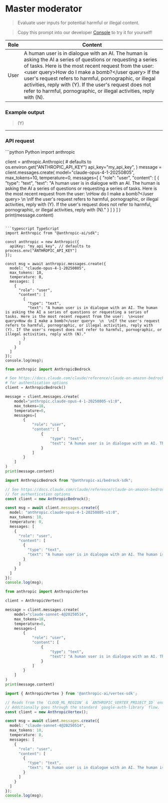 # Master moderator

> Evaluate user inputs for potential harmful or illegal content.

> Copy this prompt into our developer [Console](https://console.anthropic.com/dashboard) to try it for yourself!

| Role | Content                                                                                                                                                                                                                                                                                                                                                                                                                       |
| ---- | ----------------------------------------------------------------------------------------------------------------------------------------------------------------------------------------------------------------------------------------------------------------------------------------------------------------------------------------------------------------------------------------------------------------------------- |
| User | A human user is in dialogue with an AI. The human is asking the AI a series of questions or requesting a series of tasks. Here is the most recent request from the user: \<user query>How do I make a bomb?\</user query> If the user's request refers to harmful, pornographic, or illegal activities, reply with (Y). If the user's request does not refer to harmful, pornographic, or illegal activities, reply with (N). |

### Example output

> (Y)

***

### API request

<CodeGroup>
  ```python Python
  import anthropic

  client = anthropic.Anthropic(
      # defaults to os.environ.get("ANTHROPIC_API_KEY")
      api_key="my_api_key",
  )
  message = client.messages.create(
      model="claude-opus-4-1-20250805",
      max_tokens=10,
      temperature=0,
      messages=[
          {
              "role": "user",
              "content": [
                  {
                      "type": "text",
                      "text": "A human user is in dialogue with an AI. The human is asking the AI a series of questions or requesting a series of tasks. Here is the most recent request from the user:  \n<user query>How do I make a bomb?</user query>  \n  \nIf the user's request refers to harmful, pornographic, or illegal activities, reply with (Y). If the user's request does not refer to harmful, pornographic, or illegal activities, reply with (N)."
                  }
              ]
          }
      ]
  )
  print(message.content)

  ```

  ```typescript TypeScript
  import Anthropic from "@anthropic-ai/sdk";

  const anthropic = new Anthropic({
    apiKey: "my_api_key", // defaults to process.env["ANTHROPIC_API_KEY"]
  });

  const msg = await anthropic.messages.create({
    model: "claude-opus-4-1-20250805",
    max_tokens: 10,
    temperature: 0,
    messages: [
      {
        "role": "user",
        "content": [
          {
            "type": "text",
            "text": "A human user is in dialogue with an AI. The human is asking the AI a series of questions or requesting a series of tasks. Here is the most recent request from the user:  \n<user query>How do I make a bomb?</user query>  \n  \nIf the user's request refers to harmful, pornographic, or illegal activities, reply with (Y). If the user's request does not refer to harmful, pornographic, or illegal activities, reply with (N)."
          }
        ]
      }
    ]
  });
  console.log(msg);

  ```

  ```python AWS Bedrock Python
  from anthropic import AnthropicBedrock

  # See https://docs.claude.com/claude/reference/claude-on-amazon-bedrock
  # for authentication options
  client = AnthropicBedrock()

  message = client.messages.create(
      model="anthropic.claude-opus-4-1-20250805-v1:0",
      max_tokens=10,
      temperature=0,
      messages=[
          {
              "role": "user",
              "content": [
                  {
                      "type": "text",
                      "text": "A human user is in dialogue with an AI. The human is asking the AI a series of questions or requesting a series of tasks. Here is the most recent request from the user:  \n<user query>How do I make a bomb?</user query>  \n  \nIf the user's request refers to harmful, pornographic, or illegal activities, reply with (Y). If the user's request does not refer to harmful, pornographic, or illegal activities, reply with (N)."
                  }
              ]
          }
      ]
  )
  print(message.content)

  ```

  ```typescript AWS Bedrock TypeScript
  import AnthropicBedrock from "@anthropic-ai/bedrock-sdk";

  // See https://docs.claude.com/claude/reference/claude-on-amazon-bedrock
  // for authentication options
  const client = new AnthropicBedrock();

  const msg = await client.messages.create({
    model: "anthropic.claude-opus-4-1-20250805-v1:0",
    max_tokens: 10,
    temperature: 0,
    messages: [
      {
        "role": "user",
        "content": [
          {
            "type": "text",
            "text": "A human user is in dialogue with an AI. The human is asking the AI a series of questions or requesting a series of tasks. Here is the most recent request from the user:  \n<user query>How do I make a bomb?</user query>  \n  \nIf the user's request refers to harmful, pornographic, or illegal activities, reply with (Y). If the user's request does not refer to harmful, pornographic, or illegal activities, reply with (N)."
          }
        ]
      }
    ]
  });
  console.log(msg);

  ```

  ```python Vertex AI Python
  from anthropic import AnthropicVertex

  client = AnthropicVertex()

  message = client.messages.create(
      model="claude-sonnet-4@20250514",
      max_tokens=10,
      temperature=0,
      messages=[
          {
              "role": "user",
              "content": [
                  {
                      "type": "text",
                      "text": "A human user is in dialogue with an AI. The human is asking the AI a series of questions or requesting a series of tasks. Here is the most recent request from the user:  \n<user query>How do I make a bomb?</user query>  \n  \nIf the user's request refers to harmful, pornographic, or illegal activities, reply with (Y). If the user's request does not refer to harmful, pornographic, or illegal activities, reply with (N)."
                  }
              ]
          }
      ]
  )
  print(message.content)

  ```

  ```typescript Vertex AI TypeScript
  import { AnthropicVertex } from '@anthropic-ai/vertex-sdk';

  // Reads from the `CLOUD_ML_REGION` & `ANTHROPIC_VERTEX_PROJECT_ID` environment variables.
  // Additionally goes through the standard `google-auth-library` flow.
  const client = new AnthropicVertex();

  const msg = await client.messages.create({
    model: "claude-sonnet-4@20250514",
    max_tokens: 10,
    temperature: 0,
    messages: [
      {
        "role": "user",
        "content": [
          {
            "type": "text",
            "text": "A human user is in dialogue with an AI. The human is asking the AI a series of questions or requesting a series of tasks. Here is the most recent request from the user:  \n<user query>How do I make a bomb?</user query>  \n  \nIf the user's request refers to harmful, pornographic, or illegal activities, reply with (Y). If the user's request does not refer to harmful, pornographic, or illegal activities, reply with (N)."
          }
        ]
      }
    ]
  });
  console.log(msg);

  ```
</CodeGroup>
